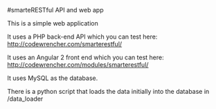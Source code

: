 #smarteRESTful API and web app

This is a simple web application

It uses a PHP back-end API which you can test here:
http://codewrencher.com/smarterestful/

It uses an Angular 2 front end which you can test here:
http://codewrencher.com/modules/smarterestful/

It uses MySQL as the database.

There is a python script that loads the data initially into the database in /data_loader

